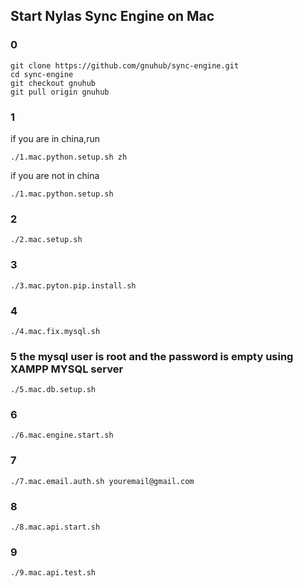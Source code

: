 ## Start Nylas Sync Engine  on Mac

### 0

```
git clone https://github.com/gnuhub/sync-engine.git
cd sync-engine
git checkout gnuhub
git pull origin gnuhub
```

### 1

if you are in china,run
```
./1.mac.python.setup.sh zh

```

if you are not in china
```
./1.mac.python.setup.sh

```

### 2

```
./2.mac.setup.sh
```

### 3

```
./3.mac.pyton.pip.install.sh
```

### 4

```
./4.mac.fix.mysql.sh
```

### 5 the mysql user is root and the password is empty using XAMPP MYSQL server

```
./5.mac.db.setup.sh
```

### 6

```
./6.mac.engine.start.sh
```

### 7

```
./7.mac.email.auth.sh youremail@gmail.com
```

### 8

```
./8.mac.api.start.sh
```

### 9

```
./9.mac.api.test.sh
```